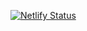 [![Netlify Status](https://api.netlify.com/api/v1/badges/1db129d8-624a-4dde-a5e9-c5b08891a907/deploy-status)](https://app.netlify.com/sites/indianfarmproducts/deploys)
